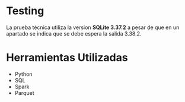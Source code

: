# Testing
La prueba técnica utiliza la version **SQLite 3.37.2** a pesar de que en un apartado se indica que se debe espera la salida 3.38.2.

# Herramientas Utilizadas
- Python
- SQL
- Spark
- Parquet

